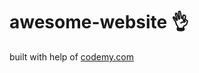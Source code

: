 # awesome-website :ok_hand:                                                                                                                                                                                                                                                                                               
built with help of <a href="http://johnelder.com/">codemy.com</a>

